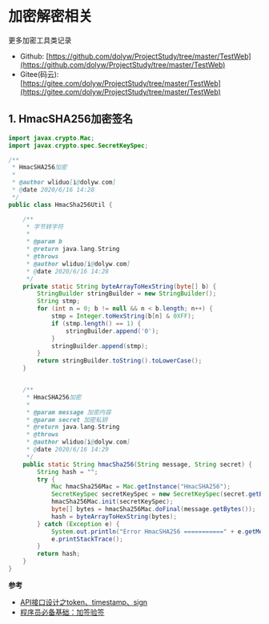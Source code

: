 # 加密解密相关

更多加密工具类记录

* Github: [https://github.com/dolyw/ProjectStudy/tree/master/TestWeb](https://github.com/dolyw/ProjectStudy/tree/master/TestWeb)
* Gitee(码云): [https://gitee.com/dolyw/ProjectStudy/tree/master/TestWeb](https://gitee.com/dolyw/ProjectStudy/tree/master/TestWeb)

## 1. HmacSHA256加密签名

```java
import javax.crypto.Mac;
import javax.crypto.spec.SecretKeySpec;

/**
 * HmacSHA256加密
 *
 * @author wliduo[i@dolyw.com]
 * @date 2020/6/16 14:28
 */
public class HmacSha256Util {

    /**
     * 字节转字符
     *
     * @param b
     * @return java.lang.String
     * @throws
     * @author wliduo[i@dolyw.com]
     * @date 2020/6/16 14:28
     */
    private static String byteArrayToHexString(byte[] b) {
        StringBuilder stringBuilder = new StringBuilder();
        String stmp;
        for (int n = 0; b != null && n < b.length; n++) {
            stmp = Integer.toHexString(b[n] & 0XFF);
            if (stmp.length() == 1) {
                stringBuilder.append('0');
            }
            stringBuilder.append(stmp);
        }
        return stringBuilder.toString().toLowerCase();
    }


    /**
     * HmacSHA256加密
     *
     * @param message 加密内容
	 * @param secret 加密私钥
     * @return java.lang.String
     * @throws
     * @author wliduo[i@dolyw.com]
     * @date 2020/6/16 14:29
     */
    public static String hmacSha256(String message, String secret) {
        String hash = "";
        try {
            Mac hmacSha256Mac = Mac.getInstance("HmacSHA256");
            SecretKeySpec secretKeySpec = new SecretKeySpec(secret.getBytes(), "HmacSHA256");
            hmacSha256Mac.init(secretKeySpec);
            byte[] bytes = hmacSha256Mac.doFinal(message.getBytes());
            hash = byteArrayToHexString(bytes);
        } catch (Exception e) {
            System.out.println("Error HmacSHA256 ===========" + e.getMessage());
            e.printStackTrace();
        }
        return hash;
    }
}
```

**参考**

* [API接口设计之token、timestamp、sign](https://www.cnblogs.com/jurendage/p/12653865.html)
* [程序员必备基础：加签验签](https://mp.weixin.qq.com/s/puPTgherQ8H9GSoW3YLMpw)<!-- (https://github.com/whx123/JavaHome/blob/master/%E5%B7%A5%E4%BD%9C%E6%80%BB%E7%BB%93/%E5%A6%82%E4%BD%95%E8%AE%BE%E8%AE%A1%E4%B8%80%E4%B8%AA%E5%AE%89%E5%85%A8%E5%AF%B9%E5%A4%96%E7%9A%84%E6%8E%A5%E5%8F%A3%EF%BC%9F%E5%8A%A0%E7%AD%BE%E9%AA%8C%E7%AD%BE%E4%BA%86%E8%A7%A3%E4%B8%80%E4%B8%8B.md) -->

